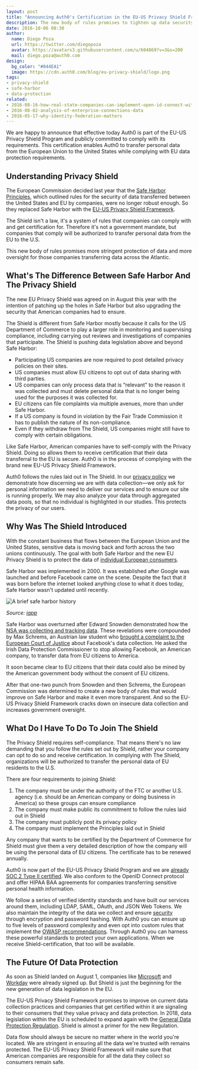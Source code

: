 ```yaml
---
layout: post
title: "Announcing Auth0's Certification in the EU-US Privacy Shield Framework"
description: The new body of rules promises to tighten up data security for consumers in Europe.
date: 2016-10-06 08:30
author: 
  name: Diego Poza
  url: https://twitter.com/diegopoza
  avatar: https://avatars3.githubusercontent.com/u/604869?v=3&s=200
  mail: diego.poza@auth0.com
design: 
  bg_color: "#044EA1"
  image: https://cdn.auth0.com/blog/eu-privacy-shield/logo.png
tags: 
- privacy-shield
- safe-harbor
- data-protection
related:
- 2016-08-16-how-real-state-companies-can-implement-open-id-connect-with-auth0
- 2016-08-02-analysis-of-enterprise-connections-data
- 2016-05-17-why-identity-federation-matters
---
```


We are happy to announce that effective today Auth0 is part of the EU-US Privacy Shield Program and publicly committed to comply with its requirements.
This certification enables Auth0 to transfer personal data from the European Union to the United States while complying with EU data protection requirements.

## Understanding Privacy Shield

The European Commission decided last year that the [Safe Harbor Principles](https://auth0.com/blog/safe-harbor-still-matters/), which outlined rules for the security of data transferred between the United States and EU by companies, were no longer robust enough. So they replaced Safe Harbor with the [EU-US Privacy Shield Framework](https://www.privacyshield.gov/welcome).

The Shield isn't a law, it's a system of rules that companies can comply with and get certification for. Therefore it's not a government mandate, but companies that comply will be authorized to transfer personal data from the EU to the U.S. 

This new body of rules promises more stringent protection of data and more oversight for those companies transferring data across the Atlantic.

## What's The Difference Between Safe Harbor And The Privacy Shield

The new EU Privacy Shield was agreed on in August this year with the intention of patching up the holes in Safe Harbor but also upgrading the security that American companies had to ensure.

The Shield is different from Safe Harbor mostly because it calls for the US Department of Commerce to play a larger role in monitoring and supervising compliance, including carrying out reviews and investigations of companies that participate. The Shield is pushing data legislation above and beyond Safe Harbor:

* Participating US companies are now required to post detailed privacy policies on their sites.
* US companies must allow EU citizens to opt out of data sharing with third parties.
* US companies can only process data that is “relevant” to the reason it was collected and must delete personal data that is no longer being used for the purposes it was collected for.
* EU citizens can file complaints via multiple avenues, more than under Safe Harbor.
* If a US company is found in violation by the Fair Trade Commission it has to publish the nature of its non-compliance.
* Even if they withdraw from The Shield, US companies might still have to comply with certain obligations.

Like Safe Harbor, American companies have to self-comply with the Privacy Shield. Doing so allows them to receive certification that their data transferral to the EU is secure. Auth0 is in the process of complying with the brand new EU-US Privacy Shield Framework. 

Auth0 follows the rules laid out in The Shield. In our [privacy policy](https://auth0.com/privacy) we demonstrate how discerning we are with data collection—we only ask for personal information we need to deliver our services and to ensure our site is running properly. We may also analyze your data through aggregated data pools, so that no individual is highlighted in our studies. This protects the privacy of our users.

## Why Was The Shield Introduced

With the constant business that flows between the European Union and the United States, sensitive data is moving back and forth across the two unions continuously. The goal with both Safe Harbor and the new EU Privacy Shield is to protect the data of [individual European consumers](https://medium.com/@nichchung/eu-u-s-privacy-shield-how-snowden-and-schrems-led-the-eu-to-armor-up-94207ee96702#.248ekl938). 

Safe Harbor was implemented in 2000. It was established after Google was launched and before Facebook came on the scene. Despite the fact that it was born before the internet looked anything close to what it does today, Safe Harbor wasn't updated until recently.

![A brief safe harbor history](https://cdn.auth0.com/blog/eu-privacy-shield/safe-harbor-history.gif)

*Source: [iapp](https://iapp.org/resources/article/a-brief-history-of-safe-harbor/)*

Safe Harbor was overturned after Edward Snowden demonstrated how the [NSA was collecting and tracking data](http://www.wired.com/2015/10/tech-companies-can-blame-snowden-data-privacy-decision/). These revelations were compounded by Max Schrems, an Austrian law student who [brought a complaint to the European Court of Justice](http://www.businessinsider.com/ecj-safe-harbor-ruling-bots-expected-2015-10) about Facebook's data collection. He asked the Irish Data Protection Commissioner to stop allowing Facebook, an American company, to transfer data from EU citizens to America. 

It soon became clear to EU citizens that their data could also be mined by the American government body without the consent of EU citizens.

After that one-two punch from Snowden and then Schrems, the European Commission was determined to create a new body of rules that would improve on Safe Harbor and make it even more transparent. And so the EU-US Privacy Shield Framework cracks down on insecure data collection and increases government oversight. 

## What Do I Have To Do To Join The Shield

The Privacy Shield requires self-compliance. That means there's no law demanding that you follow the rules set out by Shield, rather your company can opt to do so and receive certification. In complying with The Shield, organizations will be authorized to transfer the personal data of EU residents to the U.S. 

There are four requirements to joining Shield:

1. The company must be under the authority of the FTC or another U.S. agency (i.e. should be an American company or doing business in America) so these groups can ensure compliance
2. The company must make public its commitment to follow the rules laid out in Shield
3. The company must publicly post its privacy policy
4. The company must implement the Principles laid out in Shield

Any company that wants to be certified by the Department of Commerce for Shield must give them a very detailed description of how the company will be using the personal data of EU citizens. The certificate has to be renewed annually.

Auth0 is now part of the EU-US Privacy Shield Program and we are [already SOC 2 Type II certified](https://auth0.com/security). We also conform to the OpenID Connect protocol and offer HIPAA BAA agreements for companies transferring sensitive personal health information.

We follow a series of verified identity standards and have built our services around them, including LDAP, SAML, OAuth, and JSON Web Tokens. We also maintain the integrity of the data we collect and ensure [security](https://auth0.com/security) through encryption and password hashing. With Auth0 you can ensure up to five levels of password complexity and even opt into custom rules that implement the [OWASP recommendations](https://www.owasp.org/index.php/Authentication_Cheat_Sheet#Implement_Proper_Password_Strength_Controls). Through Auth0 you can harness these powerful standards to protect your own applications. When we receive Shield-certification, that too will be available.

## The Future Of Data Protection

As soon as Shield landed on August 1, companies like [Microsoft](https://blogs.microsoft.com/eupolicy/2016/08/01/microsoft-signs-up-for-privacy-shield/) and [Workday](http://blogs.workday.com/workday-self-certified-on-day-one-of-privacy-shield/) were already signed up. But Shield is just the beginning for the new generation of data legislation in the EU. 

The EU-US Privacy Shield Framework promises to improve on current data collection practices and companies that get certified within it are signaling to their consumers that they value privacy and data protection. In 2018, data legislation within the EU is scheduled to expand again with the [General Data Protection Regulation](https://en.wikipedia.org/wiki/General_Data_Protection_Regulation). Shield is almost a primer for the new Regulation.

Data flow should always be secure no matter where in the world you're located. We are stringent in ensuring all the data we're trusted with remains protected. The EU-US Privacy Shield Framework will make sure that American companies are responsible for all the data they collect so consumers remain safe.
